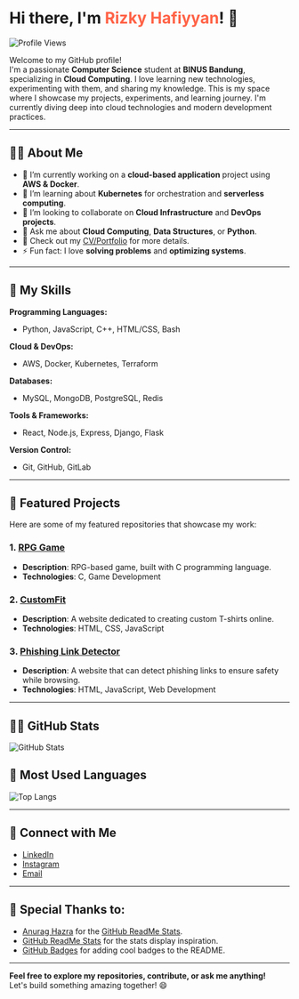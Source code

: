 # Hi there, I'm <span style="color: #FF6347;">Rizky Hafiyyan</span>! 👋

![Profile Views](https://komarev.com/ghpvc/?username=NotMijun&color=brightgreen)  

Welcome to my GitHub profile!  
I'm a passionate **Computer Science** student at **BINUS Bandung**, specializing in **Cloud Computing**. I love learning new technologies, experimenting with them, and sharing my knowledge. This is my space where I showcase my projects, experiments, and learning journey. I'm currently diving deep into cloud technologies and modern development practices.  

---

## 👨‍💻 About Me

- 🔭 I’m currently working on a **cloud-based application** project using **AWS & Docker**.
- 🌱 I’m learning about **Kubernetes** for orchestration and **serverless computing**.
- 👯 I’m looking to collaborate on **Cloud Infrastructure** and **DevOps projects**.
- 💬 Ask me about **Cloud Computing**, **Data Structures**, or **Python**.
- 📄 Check out my [CV/Portfolio](#) for more details.
- ⚡ Fun fact: I love **solving problems** and **optimizing systems**.

---

## 🚀 My Skills

**Programming Languages:**
- Python, JavaScript, C++, HTML/CSS, Bash

**Cloud & DevOps:**
- AWS, Docker, Kubernetes, Terraform

**Databases:**
- MySQL, MongoDB, PostgreSQL, Redis

**Tools & Frameworks:**
- React, Node.js, Express, Django, Flask

**Version Control:**
- Git, GitHub, GitLab

---

## 📂 Featured Projects

Here are some of my featured repositories that showcase my work:

### 1. **[RPG Game](https://github.com/NotMijun/Game-Project-ALPROLAB)**
   - **Description**: RPG-based game, built with C programming language.
   - **Technologies**: C, Game Development

### 2. **[CustomFit](https://github.com/abraamsf/Custom-Fit)**
   - **Description**: A website dedicated to creating custom T-shirts online.
   - **Technologies**: HTML, CSS, JavaScript

### 3. **[Phishing Link Detector](https://github.com/abraamsf/Phising-Link-Detector)**
   - **Description**: A website that can detect phishing links to ensure safety while browsing.
   - **Technologies**: HTML, JavaScript, Web Development

---

## 🧑‍💻 GitHub Stats

![GitHub Stats](https://github-readme-stats.vercel.app/api?username=NotMijun&show_icons=true&count_private=true&hide=prs&theme=radical&hide_title=true)

## 🎯 Most Used Languages

![Top Langs](https://github-readme-stats.vercel.app/api/top-langs/?username=NotMijun&layout=compact&theme=radical)

---

## 🔗 Connect with Me

- [LinkedIn](https://www.linkedin.com/in/rizkyhafiyyan/)
- [Instagram](https://www.instagram.com/rizkyhaf/)
- [Email](mailto:rizkyhafiyyan12@gmail.com)

---

## 🎨 Special Thanks to:
- [Anurag Hazra](https://github.com/anuraghazra) for the [GitHub ReadMe Stats](https://github.com/anuraghazra/github-readme-stats).
- [GitHub ReadMe Stats](https://github.com/anuraghazra/github-readme-stats) for the stats display inspiration.
- [GitHub Badges](https://shields.io/) for adding cool badges to the README.

---

**Feel free to explore my repositories, contribute, or ask me anything!**  
Let's build something amazing together! 😄
